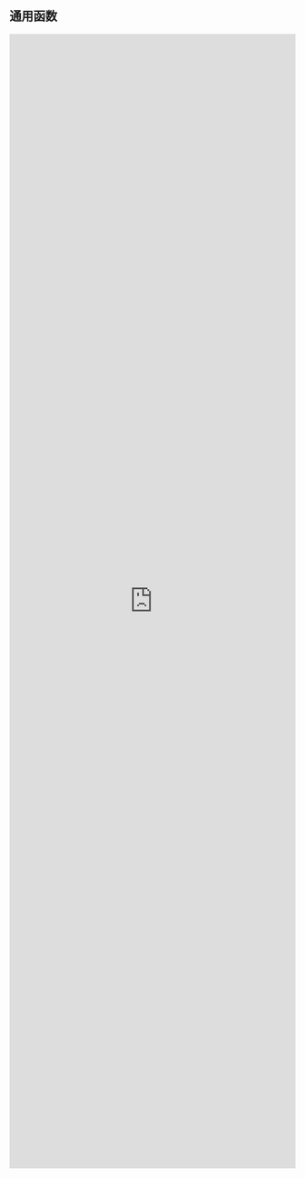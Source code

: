 ## 通用函数

<iframe style="min-height:2000px" width="100%" scrolling="no" title="AntHubTC" src="https://nbviewer.org/github/AntHubTC/AntHubTC.github.io/blob/master/NumPy/jupterDoc/ufuncs.ipynb" frameborder="no" loading="lazy" allowtransparency="true" allowfullscreen="true"></iframe>